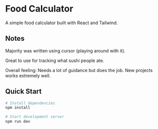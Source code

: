 # Food Calculator

A simple food calculator built with React and Tailwind.

## Notes

Majority was written using cursor (playing around with it).

Great to use for tracking what sushi people ate.

Overall feeling: Needs a lot of guidance but does the job. New projects works extremely well.

## Quick Start

```bash
# Install dependencies
npm install

# Start development server
npm run dev
```
